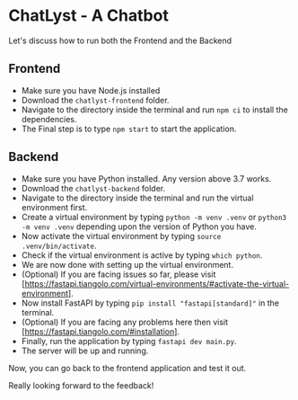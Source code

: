 # ChatLyst - A Chatbot

Let's discuss how to run both the Frontend and the Backend

## Frontend

- Make sure you have Node.js installed
- Download the `chatlyst-frontend` folder.
- Navigate to the directory inside the terminal and run `npm ci` to install the dependencies.
- The Final step is to type `npm start` to start the application.


## Backend

- Make sure you have Python installed. Any version above 3.7 works.
- Download the `chatlyst-backend` folder.
- Navigate to the directory inside the terminal and run the virtual environment first.
- Create a virtual environment by typing `python -m venv .venv` or `python3 -m venv .venv` depending upon the version of Python you have.
- Now activate the virtual environment by typing `source .venv/bin/activate`.
- Check if the virtual environment is active by typing `which python`.
- We are now done with setting up the virtual environment.
- (Optional) If you are facing issues so far, please visit [https://fastapi.tiangolo.com/virtual-environments/#activate-the-virtual-environment].
- Now install FastAPI by typing `pip install "fastapi[standard]"` in the terminal.
- (Optional) If you are facing any problems here then visit [https://fastapi.tiangolo.com/#installation].
- Finally, run the application by typing `fastapi dev main.py`.
- The server will be up and running.


Now, you can go back to the frontend application and test it out.

Really looking forward to the feedback!
